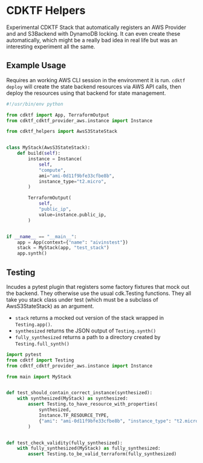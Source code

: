 # CDKTF Helpers 

Experimental CDKTF Stack that automatically registers an AWS Provider and and S3Backend with DynamoDB locking. It can even create these automatically, which might be a really bad idea in real life but was an interesting experiment all the same.

## Example Usage

Requires an working AWS CLI session in the environment it is run. `cdktf deploy` will create the state backend resources via AWS API calls, then deploy the resources using that backend for state management.


```python
#!/usr/bin/env python

from cdktf import App, TerraformOutput
from cdktf_cdktf_provider_aws.instance import Instance

from cdktf_helpers import AwsS3StateStack


class MyStack(AwsS3StateStack):
    def build(self):
        instance = Instance(
            self,
            "compute",
            ami="ami-0d11f9bfe33cfbe8b",
            instance_type="t2.micro",
        )

        TerraformOutput(
            self,
            "public_ip",
            value=instance.public_ip,
        )


if __name__ == "__main__":
    app = App(context={"name": "aivinstest"})
    stack = MyStack(app, "test_stack")
    app.synth()
```

## Testing

Incudes a pytest plugin that registers some factory fixtures that mock out the backend. They otherwise use the usual cdk.Testing functions. They all take you stack class under test (which must be a subclass of AwsS3StateStack) as an argument.

- `stack` returns a mocked out version of the stack wrapped in `Testing.app()`.
- `synthesized` returns the JSON output of `Testing.synth()`
- `fully_synthesized` returns a path to a directory created by `Testing.full_synth()`

```python
import pytest
from cdktf import Testing
from cdktf_cdktf_provider_aws.instance import Instance

from main import MyStack


def test_should_contain_correct_instance(synthesized):
    with synthesized(MyStack) as synthesized:
        assert Testing.to_have_resource_with_properties(
            synthesized,
            Instance.TF_RESOURCE_TYPE,
            {"ami": "ami-0d11f9bfe33cfbe8b", "instance_type": "t2.micro"},
        )


def test_check_validity(fully_synthesized):
    with fully_synthesized(MyStack) as fully_synthesized:
        assert Testing.to_be_valid_terraform(fully_synthesized)
```